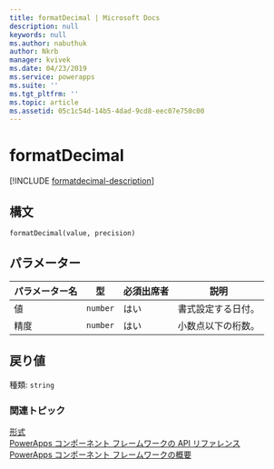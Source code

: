 ```yaml
---
title: formatDecimal | Microsoft Docs
description: null
keywords: null
ms.author: nabuthuk
author: Nkrb
manager: kvivek
ms.date: 04/23/2019
ms.service: powerapps
ms.suite: ''
ms.tgt_pltfrm: ''
ms.topic: article
ms.assetid: 05c1c54d-14b5-4dad-9cd8-eec07e750c00
---
```


# <a name="formatdecimal"></a>formatDecimal

[!INCLUDE [formatdecimal-description](includes/formatdecimal-description.md)]

## <a name="syntax"></a>構文

`formatDecimal(value, precision)`

## <a name="parameters"></a>パラメーター

| パラメーター名|型|必須出席者|説明|
| ------------- |----|--------|-----------|
|値|`number`|はい|書式設定する日付。|
|精度|`number`|はい|小数点以下の桁数。|

## <a name="return-value"></a>戻り値

種類: `string`


### <a name="related-topics"></a>関連トピック

[形式](../formatting.md)<br/>
[PowerApps コンポーネント フレームワークの API リファレンス](../../reference/index.md)<br/>
[PowerApps コンポーネント フレームワークの概要](../../overview.md)
